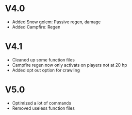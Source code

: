 # V4.0
- Added Snow golem: Passive regen, damage
- Added Campfire: Regen

# V4.1
- Cleaned up some function files
- Campfire regen now only activats on players not at 20 hp
- Added opt out option for crawling

# V5.0
- Optimized a lot of commands 
- Removed useless function files
